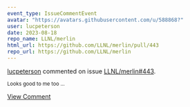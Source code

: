 ```yaml
---
event_type: IssueCommentEvent
avatar: "https://avatars.githubusercontent.com/u/588868?"
user: lucpeterson
date: 2023-08-18
repo_name: LLNL/merlin
html_url: https://github.com/LLNL/merlin/pull/443
repo_url: https://github.com/LLNL/merlin
---
```


<a href='https://github.com/lucpeterson' target='_blank'>lucpeterson</a> commented on issue <a href='https://github.com/LLNL/merlin/pull/443' target='_blank'>LLNL/merlin#443</a>.

<small>Looks good to me too...</small>

<a href='https://github.com/LLNL/merlin/pull/443' target='_blank'>View Comment</a>